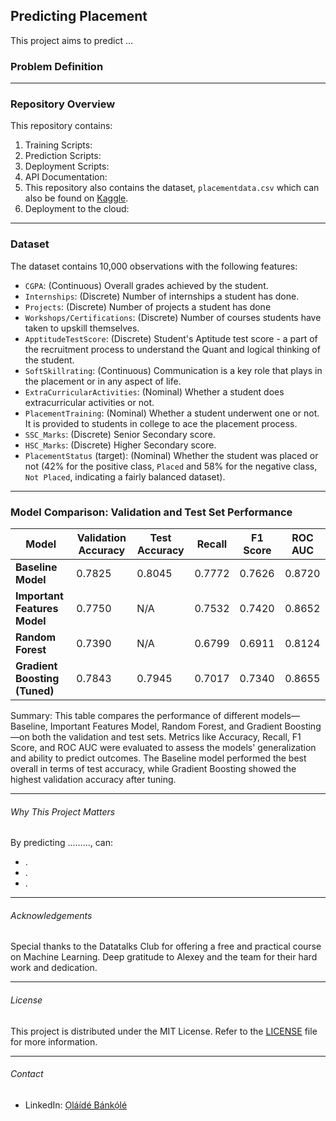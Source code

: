 ## Predicting Placement

This project aims to predict ...

### Problem Definition


____________________________________________________________________________________________________________________________________________________


### Repository Overview
This repository contains:

1. Training Scripts: 
2. Prediction Scripts: 
3. Deployment Scripts: 
4. API Documentation: 
5. This repository also contains the dataset, `placementdata.csv` which can also be found on [Kaggle](https://www.kaggle.com/datasets/ruchikakumbhar/placement-prediction-dataset?select=placementdata.csv).
6. Deployment to the cloud: 

____________________________________________________________________________________________________________________________________________________


### Dataset
The dataset contains 10,000 observations with the following features:
- `CGPA`: (Continuous) Overall grades achieved by the student.
- `Internships`: (Discrete) Number of internships a student has done.
- `Projects`:  (Discrete) Number of projects a student has done
- `Workshops/Certifications`: (Discrete) Number of courses students have taken to upskill themselves.
- `ApptitudeTestScore`: (Discrete) Student's Aptitude test score - a part of the recruitment process to understand the Quant and logical thinking of the student.
- `SoftSkillrating`: (Continuous) Communication is a key role that plays in the placement or in any aspect of life.
- `ExtraCurricularActivities`: (Nominal) Whether a student does extracurricular activities or not.
- `PlacementTraining`: (Nominal) Whether a student underwent one or not. It is provided to students in college to ace the placement process.
- `SSC_Marks`: (Discrete) Senior Secondary score.
- `HSC_Marks`: (Discrete) Higher Secondary score.
- `PlacementStatus` (target): (Nominal) Whether the student  was placed or not (42% for the positive class, `Placed` and 58% for the negative class, `Not Placed`, indicating a fairly balanced dataset).
  
____________________________________________________________________________________________________________________________________________________


### Model Comparison: Validation and Test Set Performance

| **Model**               | **Validation Accuracy** | **Test Accuracy** | **Recall** | **F1 Score** | **ROC AUC** |
|-------------------------|-------------------------|-------------------|------------|--------------|-------------|
| **Baseline Model**       | 0.7825                  | 0.8045            | 0.7772     | 0.7626       | 0.8720      |
| **Important Features Model** | 0.7750                | N/A               | 0.7532     | 0.7420       | 0.8652      |
| **Random Forest**        | 0.7390                  | N/A               | 0.6799     | 0.6911       | 0.8124      |
| **Gradient Boosting (Tuned)** | 0.7843             | 0.7945            | 0.7017     | 0.7340       | 0.8655      |

Summary:
This table compares the performance of different models—Baseline, Important Features Model, Random Forest, and Gradient Boosting—on both the validation and test sets. Metrics like Accuracy, Recall, F1 Score, and ROC AUC were evaluated to assess the models' generalization and ability to predict outcomes. The Baseline model performed the best overall in terms of test accuracy, while Gradient Boosting showed the highest validation accuracy after tuning.

____________________________________________________________________________________________________________________________________________________


###### Why This Project Matters
By predicting .........,  can:
- .
- .
- .

____________________________________________________________________________________________________________________________________________________


###### Acknowledgements
Special thanks to the Datatalks Club for offering a free and practical course on Machine Learning. Deep gratitude to Alexey and the team for their hard work and dedication.

____________________________________________________________________________________________________________________________________________________


###### License
This project is distributed under the MIT License. Refer to the [LICENSE](https://opensource.org/license/mit) file for more information.

____________________________________________________________________________________________________________________________________________________


###### Contact
- LinkedIn: [Ọláídé Bánkọ́lé](www.linkedin.com/in/obanky) 


